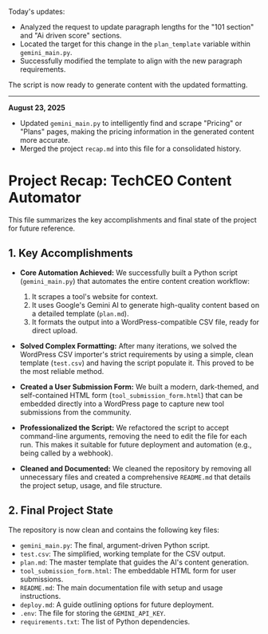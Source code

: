 Today's updates:

- Analyzed the request to update paragraph lengths for the "101 section" and "Ai driven score" sections.
- Located the target for this change in the `plan_template` variable within `gemini_main.py`.
- Successfully modified the template to align with the new paragraph requirements.

The script is now ready to generate content with the updated formatting.

---
**August 23, 2025**

- Updated `gemini_main.py` to intelligently find and scrape "Pricing" or "Plans" pages, making the pricing information in the generated content more accurate.
- Merged the project `recap.md` into this file for a consolidated history.

# Project Recap: TechCEO Content Automator

This file summarizes the key accomplishments and final state of the project for future reference.

## 1. Key Accomplishments

- **Core Automation Achieved:** We successfully built a Python script (`gemini_main.py`) that automates the entire content creation workflow:
    1.  It scrapes a tool's website for context.
    2.  It uses Google's Gemini AI to generate high-quality content based on a detailed template (`plan.md`).
    3.  It formats the output into a WordPress-compatible CSV file, ready for direct upload.

- **Solved Complex Formatting:** After many iterations, we solved the WordPress CSV importer's strict requirements by using a simple, clean template (`test.csv`) and having the script populate it. This proved to be the most reliable method.

- **Created a User Submission Form:** We built a modern, dark-themed, and self-contained HTML form (`tool_submission_form.html`) that can be embedded directly into a WordPress page to capture new tool submissions from the community.

- **Professionalized the Script:** We refactored the script to accept command-line arguments, removing the need to edit the file for each run. This makes it suitable for future deployment and automation (e.g., being called by a webhook).

- **Cleaned and Documented:** We cleaned the repository by removing all unnecessary files and created a comprehensive `README.md` that details the project setup, usage, and file structure.

## 2. Final Project State

The repository is now clean and contains the following key files:

-   `gemini_main.py`: The final, argument-driven Python script.
-   `test.csv`: The simplified, working template for the CSV output.
-   `plan.md`: The master template that guides the AI's content generation.
-   `tool_submission_form.html`: The embeddable HTML form for user submissions.
-   `README.md`: The main documentation file with setup and usage instructions.
-   `deploy.md`: A guide outlining options for future deployment.
-   `.env`: The file for storing the `GEMINI_API_KEY`.
-   `requirements.txt`: The list of Python dependencies.
